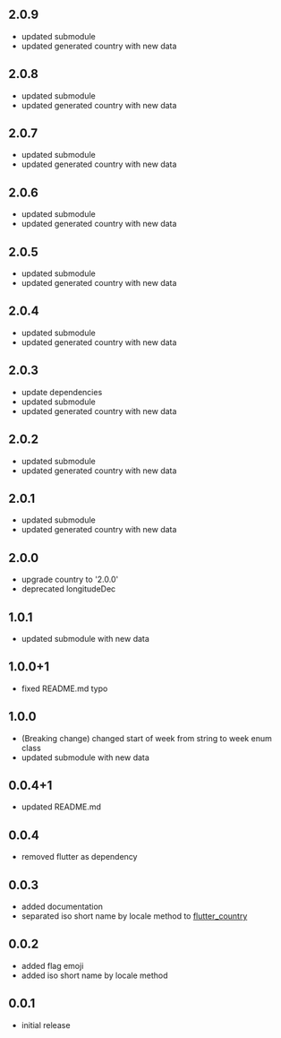 ## 2.0.9

* updated submodule
* updated generated country with new data

## 2.0.8

* updated submodule
* updated generated country with new data

## 2.0.7

* updated submodule
* updated generated country with new data

## 2.0.6

* updated submodule
* updated generated country with new data

## 2.0.5

* updated submodule
* updated generated country with new data

## 2.0.4

* updated submodule
* updated generated country with new data

## 2.0.3

* update dependencies
* updated submodule
* updated generated country with new data

## 2.0.2

* updated submodule
* updated generated country with new data

## 2.0.1

* updated submodule
* updated generated country with new data

## 2.0.0

* upgrade country to '2.0.0'
* deprecated longitudeDec

## 1.0.1

* updated submodule with new data

## 1.0.0+1

* fixed README.md typo

## 1.0.0

* (Breaking change) changed start of week from string to week enum class
* updated submodule with new data

## 0.0.4+1

* updated README.md

## 0.0.4

* removed flutter as dependency

## 0.0.3

* added documentation
* separated iso short name by locale method to [flutter_country](https://github.com/aaassseee/country/tree/master/flutter_country)

## 0.0.2

* added flag emoji
* added iso short name by locale method

## 0.0.1

* initial release
